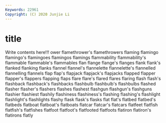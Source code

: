 ```yaml
---
Keywords: 22961
Copyright: (C) 2020 Junjie Li
---
```


# title

Write contents here!!!
ower 
flamethrower's 
flamethrowers
flaming 
flamingo 
flamingo's 
flamingoes 
flamingos 
flamings 
flammability 
flammability's 
flammable 
flammable's
flammables 
flan 
flange 
flange's 
flanges 
flank 
flank's 
flanked 
flanking 
flanks
flannel 
flannel's 
flannelette 
flannelette's 
flannelled 
flannelling 
flannels 
flap 
flap's 
flapjack
flapjack's 
flapjacks 
flapped 
flapper 
flapper's 
flappers 
flapping 
flaps 
flare 
flare's
flared 
flares 
flaring 
flash 
flash's 
flashback 
flashback's 
flashbacks 
flashbulb 
flashbulb's
flashbulbs 
flashed 
flasher 
flasher's 
flashers 
flashes 
flashest 
flashgun 
flashgun's 
flashguns
flashier 
flashiest 
flashily 
flashiness 
flashiness's 
flashing 
flashing's 
flashlight 
flashlight's 
flashlights
flashy 
flask 
flask's 
flasks 
flat 
flat's 
flatbed 
flatbed's 
flatbeds 
flatboat
flatboat's 
flatboats 
flatcar 
flatcar's 
flatcars 
flatfeet 
flatfish 
flatfish's 
flatfishes 
flatfoot
flatfoot's 
flatfooted 
flatfoots 
flatiron 
flatiron's 
flatirons 
flatly 
